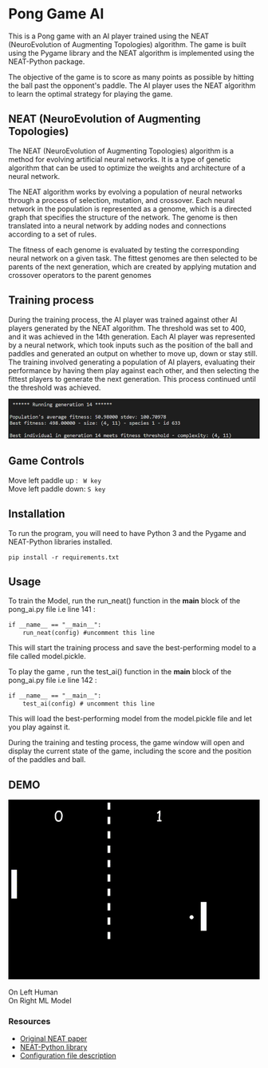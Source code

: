 # Pong Game AI

This is a Pong game with an AI player trained using the NEAT (NeuroEvolution of Augmenting Topologies) algorithm. The game is built using the Pygame library and the NEAT algorithm is implemented using the NEAT-Python package.

The objective of the game is to score as many points as possible by hitting the ball past the opponent's paddle. The AI player uses the NEAT algorithm to learn the optimal strategy for playing the game.

## NEAT (NeuroEvolution of Augmenting Topologies)
The NEAT (NeuroEvolution of Augmenting Topologies) algorithm is a method for evolving artificial neural networks. It is a type of genetic algorithm that can be used to optimize the weights and architecture of a neural network.

The NEAT algorithm works by evolving a population of neural networks through a process of selection, mutation, and crossover. Each neural network in the population is represented as a genome, which is a directed graph that specifies the structure of the network. The genome is then translated into a neural network by adding nodes and connections according to a set of rules.

The fitness of each genome is evaluated by testing the corresponding neural network on a given task. The fittest genomes are then selected to be parents of the next generation, which are created by applying mutation and crossover operators to the parent genomes

## Training process
During the training process, the AI player was trained against other AI players generated by the NEAT algorithm. The threshold was set to 400, and it was achieved in the 14th generation. Each AI player was represented by a neural network, which took inputs such as the position of the ball and paddles and generated an output on whether to move up, down or stay still. The training involved generating a population of AI players, evaluating their performance by having them play against each other, and then selecting the fittest players to generate the next generation. This process continued until the threshold was achieved.

![training data](training.png)


## Game Controls
Move left paddle up  :   ```  W key ``` <br>
Move left paddle down: ``` S key ```

## Installation
To run the program, you will need to have Python 3 and the Pygame and NEAT-Python libraries installed.

```
pip install -r requirements.txt
```
## Usage
To train the Model, run the run_neat() function in the __main__ block of the pong_ai.py file i.e line 141 :
```
if __name__ == "__main__":
    run_neat(config) #uncomment this line
```

This will start the training process and save the best-performing model to a file called model.pickle.

To play the game , run the test_ai() function in the __main__ block of the pong_ai.py file i.e line 142 :
```
if __name__ == "__main__":
    test_ai(config) # uncomment this line
```
This will load the best-performing model from the model.pickle file and let you play against it.

During the training and testing process, the game window will open and display the current state of the game, including the score and the position of the paddles and ball.

## DEMO

![Game Demo](pongml.gif)

On Left Human <br>
On Right ML Model

### Resources
- [Original NEAT paper](http://nn.cs.utexas.edu/downloads/papers/stanley.ec02.pdf)
- [NEAT-Python library](https://neat-python.readthedocs.io/en/latest/)
- [Configuration file description
](https://neat-python.readthedocs.io/en/latest/config_file.html)






